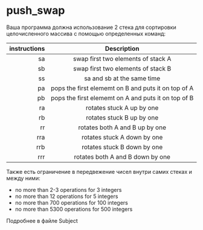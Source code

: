 # push_swap

Ваша программа должна использование 2 стека для сортировки целочисленного массива с помощью определенных команд:

|instructions	|Description
|----:|:----:|
|sa	|swap first two elements of stack A
|sb	|swap first two elements of stack B
|ss	|sa and sb at the same time
|pa	|pops the first elememt on B and puts it on top of A
|pb	|pops the first elememt on A and puts it on top of B
|ra	|rotates stuck A up by one
|rb	|rotates stuck B up by one
|rr	|rotates both A and B up by one
|rra	|rotates stuck A down by one
|rrb	|rotates stuck B down by one
|rrr	|rotates both A and B down by one

Также есть ограничение в передвежение чисел внутри самих стеках и между ними:

- no more than 2-3 operations for 3 integers
- no more than 12 operations for 5 integers
- no more than 700 operations for 100 integers
- no more than 5300 operations for 500 integers

Подробнее в файле Subject
